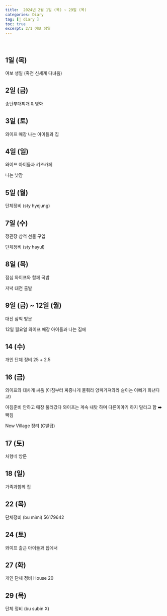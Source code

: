 ```yaml
---
title:  2024년 2월 1일 (목) ~ 29일 (목)
categories: Diary
tag: [📒 diary ]
toc: true
excerpt: 2/1 여보 생일 
---
```

​

## 1일 (목)

여보 생일 (죽전 신세계 다녀옴)

## 2일 (금)

송탄부대찌개 & 영화

## 3일 (토)

와이프 매장 나는 아이들과 집

## 4일 (일)

와이프 아이들과 키즈카페

나는 낮잠

## 5일 (월)

단체정비 (sty hyejung)

## 7일 (수)

정관장 삼척 선물 구입

단체정비 (sty hayul)

## 8일 (목)

점심 와이프와 함께 국밥

저녁 대전 출발

## 9일 (금) ~ 12일 (월)

대전 삼척 방문

12일 월요일 와이프 매장 아이들과 나는 집에

## 14 (수)

개인 단체 정비 25 + 2.5

## 16 (금)

와이프와 대차게 싸움 (아침부터 짜증나게 물줘라 양파가져와라 슬아는 아빠가 화낸다고)

아침준비 안하고 매장 풀러갔다 와이프는 계속 내탓 하며 다른이야기 하지 말라고 함 ➡️ 빡침

New Village 정리 (C발급)

## 17 (토)

처형네 방문

## 18 (일)

가족과함께 집

## 22 (목)

단체정비 (bu mimi)
56179642

## 24 (토)

와이프 출근 아이들과 집에서

## 27 (화)

개인 단체 정비 House 20 

## 29 (목)

단체 정비 (bu subin X)

<br><br><br>
